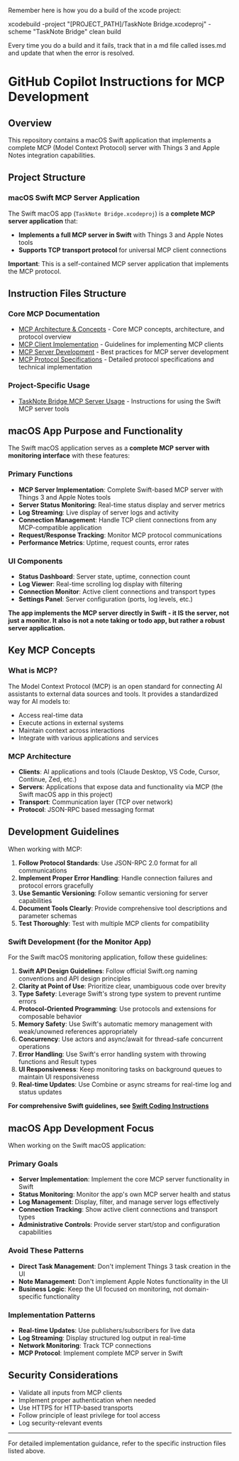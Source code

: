 Remember here is how you do a build of the xcode project:

xcodebuild -project "[PROJECT_PATH]/TaskNote Bridge.xcodeproj" -scheme "TaskNote Bridge" clean build


Every time you do a build and it fails, track that in a md file called isses.md and update that when the error is resolved. 

# GitHub Copilot Instructions for MCP Development

## Overview
This repository contains a macOS Swift application that implements a complete MCP (Model Context Protocol) server with Things 3 and Apple Notes integration capabilities.

## Project Structure

### macOS Swift MCP Server Application
The Swift macOS app (`TaskNote Bridge.xcodeproj`) is a **complete MCP server application** that:
- **Implements a full MCP server in Swift** with Things 3 and Apple Notes tools
- **Supports TCP transport protocol** for universal MCP client connections

**Important**: This is a self-contained MCP server application that implements the MCP protocol.

## Instruction Files Structure

### Core MCP Documentation
- [MCP Architecture & Concepts](./mcp-architecture.md) - Core MCP concepts, architecture, and protocol overview
- [MCP Client Implementation](./mcp-client-implementation.md) - Guidelines for implementing MCP clients
- [MCP Server Development](./mcp-server-development.md) - Best practices for MCP server development
- [MCP Protocol Specifications](./mcp-protocol-specs.md) - Detailed protocol specifications and technical implementation

### Project-Specific Usage
- [TaskNote Bridge MCP Server Usage](./things-mcp-usage.md) - Instructions for using the Swift MCP server tools

## macOS App Purpose and Functionality

The Swift macOS application serves as a **complete MCP server with monitoring interface** with these features:

### Primary Functions
- **MCP Server Implementation**: Complete Swift-based MCP server with Things 3 and Apple Notes tools
- **Server Status Monitoring**: Real-time status display and server metrics
- **Log Streaming**: Live display of server logs and activity
- **Connection Management**: Handle TCP client connections from any MCP-compatible application
- **Request/Response Tracking**: Monitor MCP protocol communications
- **Performance Metrics**: Uptime, request counts, error rates

### UI Components
- **Status Dashboard**: Server state, uptime, connection count
- **Log Viewer**: Real-time scrolling log display with filtering
- **Connection Monitor**: Active client connections and transport types
- **Settings Panel**: Server configuration (ports, log levels, etc.)

**The app implements the MCP server directly in Swift - it IS the server, not just a monitor. It also is not a note taking or todo app, but rather a robust server application.**

## Key MCP Concepts

### What is MCP?
The Model Context Protocol (MCP) is an open standard for connecting AI assistants to external data sources and tools. It provides a standardized way for AI models to:
- Access real-time data
- Execute actions in external systems
- Maintain context across interactions
- Integrate with various applications and services

### MCP Architecture
- **Clients**: AI applications and tools (Claude Desktop, VS Code, Cursor, Continue, Zed, etc.)
- **Servers**: Applications that expose data and functionality via MCP (the Swift macOS app in this project)
- **Transport**: Communication layer (TCP over network)
- **Protocol**: JSON-RPC based messaging format

## Development Guidelines

When working with MCP:

1. **Follow Protocol Standards**: Use JSON-RPC 2.0 format for all communications
2. **Implement Proper Error Handling**: Handle connection failures and protocol errors gracefully
3. **Use Semantic Versioning**: Follow semantic versioning for server capabilities
4. **Document Tools Clearly**: Provide comprehensive tool descriptions and parameter schemas
5. **Test Thoroughly**: Test with multiple MCP clients for compatibility

### Swift Development (for the Monitor App)
For the Swift macOS monitoring application, follow these guidelines:

1. **Swift API Design Guidelines**: Follow official Swift.org naming conventions and API design principles
2. **Clarity at Point of Use**: Prioritize clear, unambiguous code over brevity
3. **Type Safety**: Leverage Swift's strong type system to prevent runtime errors
4. **Protocol-Oriented Programming**: Use protocols and extensions for composable behavior
5. **Memory Safety**: Use Swift's automatic memory management with weak/unowned references appropriately
6. **Concurrency**: Use actors and async/await for thread-safe concurrent operations
7. **Error Handling**: Use Swift's error handling system with throwing functions and Result types
8. **UI Responsiveness**: Keep monitoring tasks on background queues to maintain UI responsiveness
9. **Real-time Updates**: Use Combine or async streams for real-time log and status updates

**For comprehensive Swift guidelines, see [Swift Coding Instructions](./swift-coding-instructions.md)**

## macOS App Development Focus

When working on the Swift macOS application:

### Primary Goals
- **Server Implementation**: Implement the core MCP server functionality in Swift
- **Status Monitoring**: Monitor the app's own MCP server health and status
- **Log Management**: Display, filter, and manage server logs effectively
- **Connection Tracking**: Show active client connections and transport types
- **Administrative Controls**: Provide server start/stop and configuration capabilities

### Avoid These Patterns
- **Direct Task Management**: Don't implement Things 3 task creation in the UI
- **Note Management**: Don't implement Apple Notes functionality in the UI
- **Business Logic**: Keep the UI focused on monitoring, not domain-specific functionality

### Implementation Patterns
- **Real-time Updates**: Use publishers/subscribers for live data
- **Log Streaming**: Display structured log output in real-time
- **Network Monitoring**: Track TCP connections
- **MCP Protocol**: Implement complete MCP server in Swift

## Security Considerations

- Validate all inputs from MCP clients
- Implement proper authentication when needed
- Use HTTPS for HTTP-based transports
- Follow principle of least privilege for tool access
- Log security-relevant events

---

For detailed implementation guidance, refer to the specific instruction files listed above.
